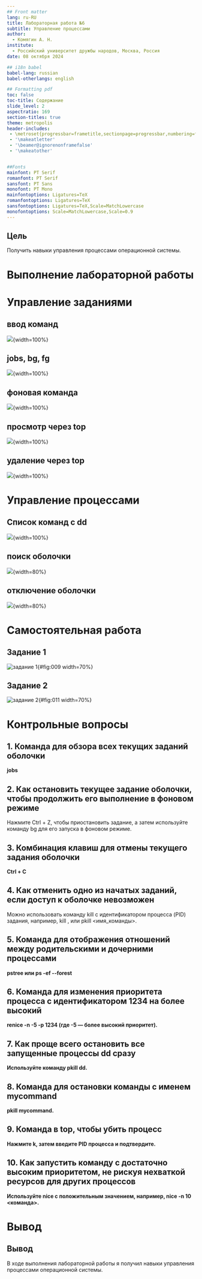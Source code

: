 ```yaml
---
## Front matter
lang: ru-RU
title: Лабораторная работа №6
subtitle: Управление процессами
author:
  - Комягин А. Н.
institute:
  - Российский университет дружбы народов, Москва, Россия
date: 08 октября 2024

## i18n babel
babel-lang: russian
babel-otherlangs: english

## Formatting pdf
toc: false
toc-title: Содержание
slide_level: 2
aspectratio: 169
section-titles: true
theme: metropolis
header-includes:
 - \metroset{progressbar=frametitle,sectionpage=progressbar,numbering=fraction}
 - '\makeatletter'
 - '\beamer@ignorenonframefalse'
 - '\makeatother'


##Fonts
mainfont: PT Serif
romanfont: PT Serif
sansfont: PT Sans
monofont: PT Mono
mainfontoptions: Ligatures=TeX
romanfontoptions: Ligatures=TeX
sansfontoptions: Ligatures=TeX,Scale=MatchLowercase
monofontoptions: Scale=MatchLowercase,Scale=0.9
---
```



## Цель

Получить навыки управления процессами операционной системы.

# Выполнение лабораторной работы

# Управление заданиями

## ввод команд

![](./image/1.PNG){width=100%}

## jobs, bg, fg

![](./image/2.PNG){width=100%}

## фоновая команда

![](./image/3.PNG){width=100%}

## просмотр через top

![](./image/4.PNG){width=100%}

## удаление через top

![](./image/5.PNG){width=100%}

# Управление процессами

## Список команд с dd

![](./image/6.PNG){width=100%}

## поиск оболочки

![](./image/7.PNG){width=80%}

## отключение оболочки

![](./image/8.PNG){width=80%}

# Самостоятельная работа

## Задание 1

![задание 1](image/9.PNG){#fig:009 width=70%}

## Задание 2

![задание 2](image/11.PNG){#fig:011 width=70%}

# Контрольные вопросы

## 1. Команда для обзора всех текущих заданий оболочки

**jobs**
   
## 2. Как остановить текущее задание оболочки, чтобы продолжить его выполнение в фоновом режиме 

Нажмите Ctrl + Z, чтобы приостановить задание, а затем используйте команду bg для его запуска в фоновом режиме.

## 3. Комбинация клавиш для отмены текущего задания оболочки 

**Ctrl + C**

## 4. Как отменить одно из начатых заданий, если доступ к оболочке невозможен

Можно использовать команду kill с идентификатором процесса (PID) задания, например, kill <PID>, или pkill <имя_команды>.

## 5. Команда для отображения отношений между родительскими и дочерними процессами

**pstree или ps -ef --forest**

## 6. Команда для изменения приоритета процесса с идентификатором 1234 на более высокий

**renice -n -5 -p 1234 (где -5 — более высокий приоритет).**

## 7. Как проще всего остановить все запущенные процессы dd сразу 

**Используйте команду pkill dd.**

## 8. Команда для остановки команды с именем mycommand 

**pkill mycommand.**

## 9. Команда в top, чтобы убить процесс

**Нажмите k, затем введите PID процесса и подтвердите.**

## 10. Как запустить команду с достаточно высоким приоритетом, не рискуя нехваткой ресурсов для других процессов

**Используйте nice с положительным значением, например, nice -n 10 <команда>.**

# Вывод

## Вывод

В ходе выполнения лабораторной работы я получил навыки управления процессами операционной системы.























